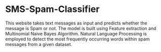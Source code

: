 # SMS-Spam-Classifier
This website takes text messages as input and predicts whether the message is Spam or not. The model 
is built using Feature extraction and Multinomial Naive Bayes Algorithm. Natural Language Processing is 
employed to detect the most frequently occurring words within spam messages from a given dataset.
